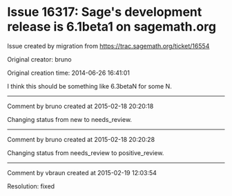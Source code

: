 # Issue 16317: Sage's development release is 6.1beta1 on sagemath.org

Issue created by migration from https://trac.sagemath.org/ticket/16554

Original creator: bruno

Original creation time: 2014-06-26 16:41:01

I think this should be something like 6.3betaN for some N.


---

Comment by bruno created at 2015-02-18 20:20:18

Changing status from new to needs_review.


---

Comment by bruno created at 2015-02-18 20:20:28

Changing status from needs_review to positive_review.


---

Comment by vbraun created at 2015-02-19 12:03:54

Resolution: fixed
